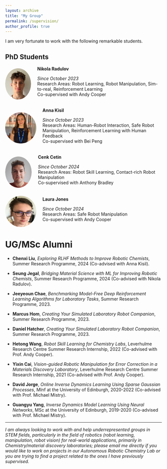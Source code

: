 ```yaml
---
layout: archive
title: "My Group"
permalink: /supervision/
author_profile: true
---
```


<style>
  .team-member {
    display: flex;
    align-items: center;
    margin-bottom: 20px;
  }

  .team-member img {
    width: 100px;
    height: 100px;
    border-radius: 50%;
    margin-right: 20px;
  }

  .team-member-info h4 {
    margin: 0 0 5px 0;
  }
</style>

I am very fortunate to work with the following remarkable students.

## PhD Students

<div class="team-member">
  <img src="/images/nikola-radulov.jpeg" alt="Nikola Radulov"> 
  <div class="team-member-info">
    <h4>Nikola Radulov</h4>
    <p><em>Since October 2023</em><br>Research Areas: Robot Learning, Robot Manipulation, Sim-to-real, Reinforcement Learning</em><br>Co-supervised with Andy Cooper
    </p> 
  </div>
</div>

<div class="team-member">
  <img src="/images/anna-kisil.jpg" alt="Anna Kisil"> 
  <div class="team-member-info">
    <h4>Anna Kisil</h4>
    <p><em>Since October 2023</em><br>Research Areas: Human-Robot Interaction, Safe Robot Manipulation, Reinforcement Learning with Human Feedback</em><br>Co-supervised with Bei Peng
    </p> 
  </div>
</div>

<div class="team-member">
  <img src="/images/cenk-cetin.jpeg" alt="Cenk Cetin"> 
  <div class="team-member-info">
    <h4>Cenk Cetin</h4>
    <p><em>Since October 2024</em><br>Research Areas: Robot Skill Learning, Contact-rich Robot Manipulation</em><br>Co-supervised with Anthony Bradley
    </p> 
  </div>
</div>

<div class="team-member">
  <img src="/images/laura-jones.jpeg" alt="Laura Jones"> 
  <div class="team-member-info">
    <h4>Laura Jones</h4>
    <p><em>Since October 2024</em><br>Research Areas: Safe Robot Manipulation</em><br>Co-supervised with Andy Cooper
    </p> 
  </div>
</div>

# UG/MSc Alumni

- **Chenxi Liu**, _Exploring RLHF Methods to Improve Robotic Chemists_, Summer Research Programme, 2024 (Co-advised with Anna Kisil).

- **Seung Jegal**, _Bridging Material Science with ML for Improving Robotic Chemists_, Summer Research Programme, 2024 (Co-advised with Nikola Radulov).

- **Jeeyeoun Chae**, _Benchmarking Model-Free Deep Reinforcement Learning Algorithms for Laboratory Tasks_, Summer Research Programme, 2023.

- **Marcus Hom**, _Creating Your Simulated Laboratory Robot Companion_, Summer Research Programme, 2023.

- **Daniel Hatcher**, _Creating Your Simulated Laboratory Robot Companion_, Summer Research Programme, 2023.

- **Hetong Wang**, _Robot Skill Learning for Chemistry Labs_, Leverhulme Research Centre Summer Research Internship, 2022 (Co-advised with Prof. Andy Cooper).

- **Yixin Cai**, _Vision-guided Robotic Manipulation for Error Correction in a Materials Discovery Laboratory_, Leverhulme Research Centre Summer Research Internship, 2021 (Co-advised with Prof. Andy Cooper).

- **David Jorge**, _Online Inverse Dynamics Learning Using Sparse Gaussian Processes_, MInf at the University of Edinburgh, 2020-2022 (Co-advised with Prof. Michael Mistry).

- **Guangyu Yang**, _Inverse Dynamics Model Learning Using Neural Networks_, MSc at the University of Edinburgh, 2019-2020 (Co-advised with Prof. Michael Mistry).
---

_I am always looking to work with and help underrepresented groups in STEM fields, particularly in the field of robotics (robot learning, manipulation, robot vision) for real-world applications, primarily in Chemistry/material discovery laboratories; please email me directly if you would like to work on projects in our Autonomous Robotic Chemistry Lab or you are trying to find a project related to the ones I have previously supervised._
